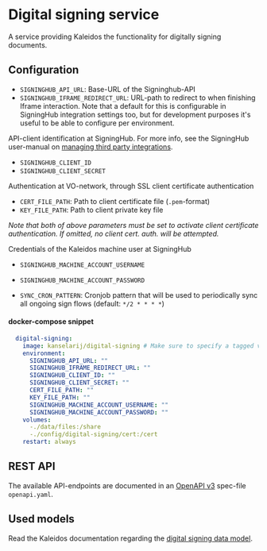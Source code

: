 # Digital signing service

A service providing Kaleidos the functionality for digitally signing documents. 

## Configuration

- `SIGNINGHUB_API_URL`: Base-URL of the Signinghub-API
- `SIGNINGHUB_IFRAME_REDIRECT_URL`: URL-path to redirect to when finishing Iframe interaction. Note that a default for this is configurable in SigningHub integration settings too, but for development purposes it's useful to be able to configure per environment.

API-client identification at SigningHub. For more info, see the SigningHub user-manual on [managing third party integrations](https://manuals.ascertia.com/SigningHubv7/Managethirdpartyintegrations.html).
- `SIGNINGHUB_CLIENT_ID`
- `SIGNINGHUB_CLIENT_SECRET`

Authentication at VO-network, through SSL client certificate authentication
- `CERT_FILE_PATH`: Path to client certificate file (`.pem`-format)
- `KEY_FILE_PATH`: Path to client private key file

_Note that both of above parameters must be set to activate client certificate authentication. If omitted, no client cert. auth. will be attempted._

Credentials of the Kaleidos machine user at SigningHub
- `SIGNINGHUB_MACHINE_ACCOUNT_USERNAME`
- `SIGNINGHUB_MACHINE_ACCOUNT_PASSWORD`

- `SYNC_CRON_PATTERN`: Cronjob pattern that will be used to periodically sync all ongoing sign flows (default: `*/2 * * * *`)


#### docker-compose snippet

```yml
  digital-signing:
    image: kanselarij/digital-signing # Make sure to specify a tagged version here
    environment:
      SIGNINGHUB_API_URL: ""
      SIGNINGHUB_IFRAME_REDIRECT_URL: ""
      SIGNINGHUB_CLIENT_ID: ""
      SIGNINGHUB_CLIENT_SECRET: ""
      CERT_FILE_PATH: ""
      KEY_FILE_PATH: ""
      SIGNINGHUB_MACHINE_ACCOUNT_USERNAME: ""
      SIGNINGHUB_MACHINE_ACCOUNT_PASSWORD: ""
    volumes:
      -./data/files:/share
      -./config/digital-signing/cert:/cert
    restart: always
```

## REST API

The available API-endpoints are documented in an [OpenAPI v3](http://spec.openapis.org/oas/v3.0.3) spec-file `openapi.yaml`.

## Used models

Read the Kaleidos documentation regarding the [digital signing data model](https://github.com/kanselarij-vlaanderen/kaleidos-documentation/blob/master/data-model/signing-flow.md).

